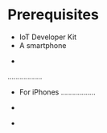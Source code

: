 # Prerequisites
- IoT Developer Kit
- A smartphone
+
.................
- For iPhones
.................
+
-

